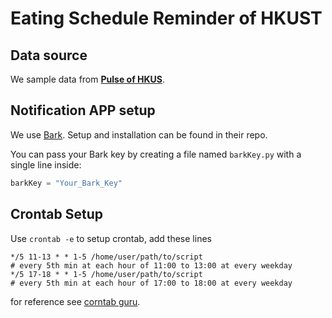 # Eating Schedule Reminder of HKUST

## Data source

We sample data from [**Pulse of HKUS**](http://pulse-api.hkustvis.org/). 

## Notification APP setup

We use [Bark](https://github.com/Finb/Bark). Setup and installation can be found in their repo.

You can pass your Bark key by creating a file named `barkKey.py` with a single line inside:

```python
barkKey = "Your_Bark_Key"
```



## Crontab Setup

Use `crontab -e` to setup crontab, add these lines

```shell
*/5 11-13 * * 1-5 /home/user/path/to/script
# every 5th min at each hour of 11:00 to 13:00 at every weekday
*/5 17-18 * * 1-5 /home/user/path/to/script
# every 5th min at each hour of 17:00 to 18:00 at every weekday
```

for reference see [corntab guru](https://crontab.guru/examples.html).


